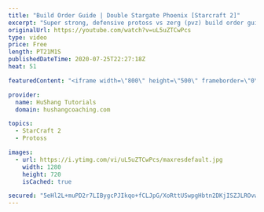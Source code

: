 ```yaml
---
title: "Build Order Guide | Double Stargate Phoenix [Starcraft 2]"
excerpt: "Super strong, defensive protoss vs zerg (pvz) build order guide. This opening is going to give you incredible map control over zerg in the mid-game, letting you scout exactly what is coming your way and making it easy to feel in control of the game. This build also completely owns mutalisk transitions"
originalUrl: https://youtube.com/watch?v=uL5uZTCwPcs
type: video
price: Free
length: PT21M1S
publishedDateTime: 2020-07-25T22:27:18Z
heat: 51

featuredContent: "<iframe width=\"800\" height=\"500\" frameborder=\"0\" src=\"https://www.youtube.com/embed/uL5uZTCwPcs\" allow=\"accelerometer; autoplay; encrypted-media; gyroscope; picture-in-picture\" allowfullscreen></iframe>"

provider:
  name: HuShang Tutorials
  domain: hushangcoaching.com

topics:
  - StarCraft 2
  - Protoss

images:
  - url: https://i.ytimg.com/vi/uL5uZTCwPcs/maxresdefault.jpg
    width: 1280
    height: 720
    isCached: true

secured: "5eHl2L+muPD2r7LIBygcPJIkqo+fCLJpG/XoRttUSwpgHbtn2DKjISZJLROvwsM+5wCK8Q7nvmkpU6MwopDottHGVe/ZqMjl52RTRauAha+9C1gEvmWkcpF+lbWG5f2E3vQq9wSrcL7J9LmCfSfKLZOQ4sI8IEL6zazp0nrKcQakt+4s7lVz4EGwi1QFsAoQIywEMIAkQDQwm2e+2s1rvV5ajROIMZ5SwCErEP/Bz9QlRvLDdkbUfsgrZErmZqX5wdd9ZvVNssTFnxHu7Bp+k7nh2B//uT0er491eUHOQWgQ7pOS3ii303YtWt5PSIQ6pKPfC08Jl7uzDiUGK4th3WwtLLpUqylsSiZv+o8VmOy41+Hwn5J/1dTUxsdMcLNu0BXI51NujyaFDlKKmyLULXO+d/TGvEd2mA1F/7GgPWA=;8+FKQuaNXwX0fmzEXHHz5A=="
---
```


